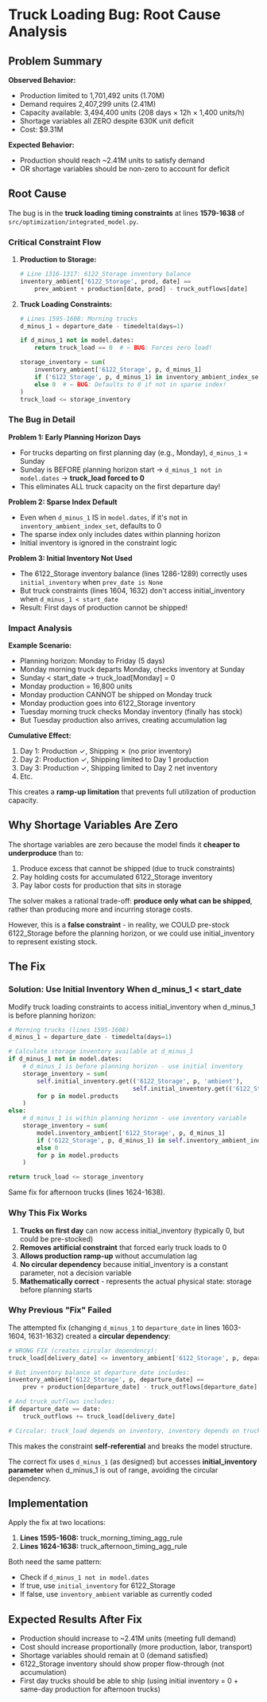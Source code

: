 # Truck Loading Bug: Root Cause Analysis

## Problem Summary

**Observed Behavior:**
- Production limited to 1,701,492 units (1.70M)
- Demand requires 2,407,299 units (2.41M)
- Capacity available: 3,494,400 units (208 days × 12h × 1,400 units/h)
- Shortage variables all ZERO despite 630K unit deficit
- Cost: $9.31M

**Expected Behavior:**
- Production should reach ~2.41M units to satisfy demand
- OR shortage variables should be non-zero to account for deficit

## Root Cause

The bug is in the **truck loading timing constraints** at lines **1579-1638** of `src/optimization/integrated_model.py`.

### Critical Constraint Flow

1. **Production to Storage:**
   ```python
   # Line 1316-1317: 6122_Storage inventory balance
   inventory_ambient['6122_Storage', prod, date] ==
       prev_ambient + production[date, prod] - truck_outflows[date]
   ```

2. **Truck Loading Constraints:**
   ```python
   # Lines 1595-1608: Morning trucks
   d_minus_1 = departure_date - timedelta(days=1)

   if d_minus_1 not in model.dates:
       return truck_load == 0  # ← BUG: Forces zero load!

   storage_inventory = sum(
       inventory_ambient['6122_Storage', p, d_minus_1]
       if ('6122_Storage', p, d_minus_1) in inventory_ambient_index_set
       else 0  # ← BUG: Defaults to 0 if not in sparse index!
   )
   truck_load <= storage_inventory
   ```

### The Bug in Detail

**Problem 1: Early Planning Horizon Days**
- For trucks departing on first planning day (e.g., Monday), `d_minus_1` = Sunday
- Sunday is BEFORE planning horizon start → `d_minus_1 not in model.dates` → **truck_load forced to 0**
- This eliminates ALL truck capacity on the first departure day!

**Problem 2: Sparse Index Default**
- Even when `d_minus_1` IS in `model.dates`, if it's not in `inventory_ambient_index_set`, defaults to 0
- The sparse index only includes dates within planning horizon
- Initial inventory is ignored in the constraint logic

**Problem 3: Initial Inventory Not Used**
- The 6122_Storage inventory balance (lines 1286-1289) correctly uses `initial_inventory` when `prev_date is None`
- But truck constraints (lines 1604, 1632) don't access initial_inventory when `d_minus_1 < start_date`
- Result: First days of production cannot be shipped!

### Impact Analysis

**Example Scenario:**
- Planning horizon: Monday to Friday (5 days)
- Monday morning truck departs Monday, checks inventory at Sunday
- Sunday < start_date → truck_load[Monday] = 0
- Monday production = 16,800 units
- Monday production CANNOT be shipped on Monday truck
- Monday production goes into 6122_Storage inventory
- Tuesday morning truck checks Monday inventory (finally has stock)
- But Tuesday production also arrives, creating accumulation lag

**Cumulative Effect:**
1. Day 1: Production ✓, Shipping ✗ (no prior inventory)
2. Day 2: Production ✓, Shipping limited to Day 1 production
3. Day 3: Production ✓, Shipping limited to Day 2 net inventory
4. Etc.

This creates a **ramp-up limitation** that prevents full utilization of production capacity.

## Why Shortage Variables Are Zero

The shortage variables are zero because the model finds it **cheaper to underproduce** than to:
1. Produce excess that cannot be shipped (due to truck constraints)
2. Pay holding costs for accumulated 6122_Storage inventory
3. Pay labor costs for production that sits in storage

The solver makes a rational trade-off: **produce only what can be shipped**, rather than producing more and incurring storage costs.

However, this is a **false constraint** - in reality, we COULD pre-stock 6122_Storage before the planning horizon, or we could use initial_inventory to represent existing stock.

## The Fix

### Solution: Use Initial Inventory When d_minus_1 < start_date

Modify truck loading constraints to access initial_inventory when d_minus_1 is before planning horizon:

```python
# Morning trucks (lines 1595-1608)
d_minus_1 = departure_date - timedelta(days=1)

# Calculate storage inventory available at d_minus_1
if d_minus_1 not in model.dates:
    # d_minus_1 is before planning horizon - use initial inventory
    storage_inventory = sum(
        self.initial_inventory.get(('6122_Storage', p, 'ambient'),
                                   self.initial_inventory.get(('6122_Storage', p), 0))
        for p in model.products
    )
else:
    # d_minus_1 is within planning horizon - use inventory variable
    storage_inventory = sum(
        model.inventory_ambient['6122_Storage', p, d_minus_1]
        if ('6122_Storage', p, d_minus_1) in self.inventory_ambient_index_set
        else 0
        for p in model.products
    )

return truck_load <= storage_inventory
```

Same fix for afternoon trucks (lines 1624-1638).

### Why This Fix Works

1. **Trucks on first day** can now access initial_inventory (typically 0, but could be pre-stocked)
2. **Removes artificial constraint** that forced early truck loads to 0
3. **Allows production ramp-up** without accumulation lag
4. **No circular dependency** because initial_inventory is a constant parameter, not a decision variable
5. **Mathematically correct** - represents the actual physical state: storage before planning starts

### Why Previous "Fix" Failed

The attempted fix (changing `d_minus_1` to `departure_date` in lines 1603-1604, 1631-1632) created a **circular dependency**:

```python
# WRONG FIX (creates circular dependency):
truck_load[delivery_date] <= inventory_ambient['6122_Storage', p, departure_date]

# But inventory balance at departure_date includes:
inventory_ambient['6122_Storage', p, departure_date] ==
    prev + production[departure_date] - truck_outflows[departure_date]

# And truck_outflows includes:
if departure_date == date:
    truck_outflows += truck_load[delivery_date]

# Circular: truck_load depends on inventory, inventory depends on truck_load!
```

This makes the constraint **self-referential** and breaks the model structure.

The correct fix uses `d_minus_1` (as designed) but accesses **initial_inventory parameter** when d_minus_1 is out of range, avoiding the circular dependency.

## Implementation

Apply the fix at two locations:
1. **Lines 1595-1608:** truck_morning_timing_agg_rule
2. **Lines 1624-1638:** truck_afternoon_timing_agg_rule

Both need the same pattern:
- Check if `d_minus_1 not in model.dates`
- If true, use `initial_inventory` for 6122_Storage
- If false, use `inventory_ambient` variable as currently coded

## Expected Results After Fix

- Production should increase to ~2.41M units (meeting full demand)
- Cost should increase proportionally (more production, labor, transport)
- Shortage variables should remain at 0 (demand satisfied)
- 6122_Storage inventory should show proper flow-through (not accumulation)
- First day trucks should be able to ship (using initial inventory = 0 + same-day production for afternoon trucks)
